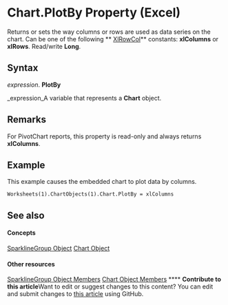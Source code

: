 
# Chart.PlotBy Property (Excel)

Returns or sets the way columns or rows are used as data series on the chart. Can be one of the following  ** [XlRowCol](78f808d5-e5e4-bee8-93ae-d2589d854fe7.md)** constants: **xlColumns** or **xlRows**. Read/write  **Long**. 


## Syntax

 _expression_. **PlotBy**

 _expression_A variable that represents a  **Chart** object.


## Remarks

For PivotChart reports, this property is read-only and always returns  **xlColumns**.


## Example

This example causes the embedded chart to plot data by columns.


```
Worksheets(1).ChartObjects(1).Chart.PlotBy = xlColumns
```


## See also


#### Concepts


 [SparklineGroup Object](cc694d97-a3d3-3473-2e37-0ede67b97680.md)
 [Chart Object](179c32ce-49bd-6f36-ea12-89fb5443f3ea.md)
#### Other resources


 [SparklineGroup Object Members](dad308ee-d69b-748d-d0c8-ad63c643808f.md)
 [Chart Object Members](a3f8ac44-02d6-6f3f-b5e0-23f4bd5d6baf.md)
****   **Contribute to this article**Want to edit or suggest changes to this content? You can edit and submit changes to  [this article](https://github.com/jhershey00/VBA_Excel_Test/OpenXMLCon/articles/69ff0fbe-7954-6808-68fa-cc92b2851dd8.md) using GitHub.

